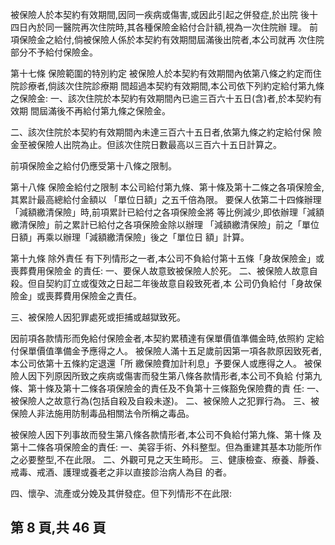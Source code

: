 被保險人於本契約有效期間,因同一疾病或傷害,或因此引起之併發症,於出院 後十四日內於同一醫院再次住院時,其各種保險金給付合計額,視為一次住院辦 理。 前項保險金之給付,倘被保險人係於本契約有效期間屆滿後出院者,本公司就再 次住院部分不予給付保險金。 

第十七條 保險範圍的特別約定 被保險人於本契約有效期間內依第八條之約定而住院診療者,倘該次住院診療期 間超過本契約有效期間,本公司依下列約定給付第九條之保險金: 
一、該次住院於本契約有效期間內已逾三百六十五日(含)者,於本契約有效期 間屆滿後不再給付第九條之保險金。 

二、該次住院於本契約有效期間內未達三百六十五日者,依第九條之約定給付保 險金至被保險人出院為止。但該次住院日數最高以三百六十五日計算之。 

前項保險金之給付仍應受第十八條之限制。 

第十八條 保險金給付之限制 本公司給付第九條、第十條及第十二條之各項保險金,其累計最高總給付金額以 「單位日額」之五千倍為限。 要保人依第二十四條辦理「減額繳清保險」時,前項累計已給付之各項保險金將 等比例減少,即依辦理「減額繳清保險」前之累計已給付之各項保險金除以辦理 「減額繳清保險」前之「單位日額」再乘以辦理「減額繳清保險」後之「單位日 額」計算。 

第十九條 除外責任 有下列情形之一者,本公司不負給付第十五條「身故保險金」或喪葬費用保險金 的責任: 
一、要保人故意致被保險人於死。 二、被保險人故意自殺。但自契約訂立或復效之日起二年後故意自殺致死者,本 公司仍負給付「身故保險金」或喪葬費用保險金之責任。 

三、被保險人因犯罪處死或拒捕或越獄致死。 

因前項各款情形而免給付保險金者,本契約累積達有保單價值準備金時,依照約 定給付保單價值準備金予應得之人。 被保險人滿十五足歲前因第一項各款原因致死者,本公司依第十五條約定退還「所 繳保險費加計利息」予要保人或應得之人。 被保險人因下列原因所致之疾病或傷害而發生第八條各款情形者,本公司不負給 付第九條、第十條及第十二條各項保險金的責任及不負第十三條豁免保險費的責 任: 
一、被保險人之故意行為(包括自殺及自殺未遂)。 二、被保險人之犯罪行為。 三、被保險人非法施用防制毒品相關法令所稱之毒品。 

被保險人因下列事故而發生第八條各款情形者,本公司不負給付第九條、第十條 及第十二條各項保險金的責任: 
一、美容手術、外科整型。但為重建其基本功能所作之必要整型,不在此限。 二、外觀可見之天生畸形。 三、健康檢查、療養、靜養、戒毒、戒酒、護理或養老之非以直接診治病人為目 的者。 

四、懷孕、流產或分娩及其併發症。但下列情形不在此限: 

## 第 8 頁,共 46 頁
